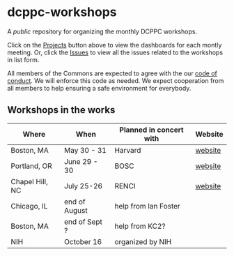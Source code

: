 # dcppc-workshops

A _public_ repository for organizing the monthly DCPPC workshops.

Click on the [Projects](https://github.com/dcppc/dcppc-workshops/projects) 
button above to view the dashboards for each montly meeting. 
Or, click the [Issues](https://github.com/dcppc/dcppc-workshops/issues) 
to view all the issues related to the workshops in list form. 

All members of the Commons are expected to agree with the our 
[code of conduct](https://github.com/dcppc/dcppc-workshops/blob/master/CODE_OF_CONDUCT.md). 
We will enforce this code as needed. We expect cooperation 
from all members to help ensuring a safe environment for everybody. 

## Workshops in the works 

| Where | When | Planned in concert with | Website | 
| --- | --- | --- | --- |
| Boston, MA |May 30 - 31 | Harvard | [website](http://nih-data-commons.us/2018-may-workshop/)| 
| Portland, OR |June 29 - 30 | BOSC | [website](https://galaxyproject.org/events/gccbosc2018/collaboration/) |
| Chapel Hill, NC | July 25-26 | RENCI | [website](http://nih-data-commons.us/2018-june-workshop/) |
| Chicago, IL | end of August | help from Ian Foster | |
| Boston, MA | end of Sept ? | help from KC2? | |
| NIH | October 16  | organized by NIH |  |
